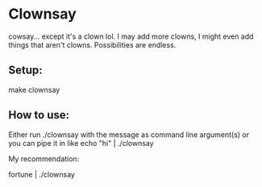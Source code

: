 # Clownsay

cowsay... except it's a clown lol. I may add more clowns, I might even add things that aren't clowns. Possibilities are endless.
## Setup:
make clownsay

## How to use:
Either run ./clownsay with the message as command line argument(s)
or you can pipe it in like echo "hi" | ./clownsay

My recommendation:

fortune | ./clownsay
